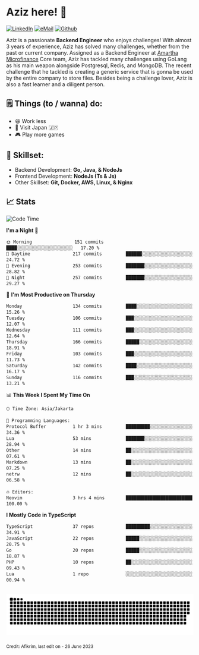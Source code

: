 # Aziz here! 👋

[![LinkedIn](https://img.shields.io/static/v1?message=afikrim&logo=linkedin&label=&color=0077B5&logoColor=white&labelColor=&style=for-the-badge)](https://www.linkedin.com/in/afikrim)
[![eMail](https://img.shields.io/static/v1?message=afikrim10@gmail.com&logo=gmail&label=&color=D14836&logoColor=white&labelColor=&style=for-the-badge)](mailto:afikrim10@gmail.com)
[![Github](https://komarev.com/ghpvc/?username=afikrim&label=Visitors&style=for-the-badge)](https://www.github.com/afikrim)

<!--Introduction-->
Aziz is a passionate **Backend Engineer** who enjoys challenges! With almost 3 years of experience, Aziz has solved many challenges, whether from the past or current company. Assigned as a Backend Engineer at [Amartha Microfinance](https://amartha.com) Core team, Aziz has tackled many challenges using GoLang as his main weapon alongside Postgresql, Redis, and MongoDB. The recent challenge that he tackled is creating a generic service that is gonna be used by the entire company to store files. Besides being a challenge lover, Aziz is also a fast learner and a diligent person.

<!--Things TODO-->
## 🗒️ Things (to / wanna) do:

- 😆 Work less
- 🚀 Visit Japan 🇯🇵
- 🎮 Play more games

<!--Skillset-->
## 🏅 Skillset:

- Backend Development: **Go, Java, & NodeJs**
- Frontend Development: **NodeJs (Ts & Js)**
- Other Skillset: **Git, Docker, AWS, Linux, & Nginx**

## 📈 Stats  

<!--START_SECTION:waka-->
![Code Time](http://img.shields.io/badge/Code%20Time-1%2C185%20hrs%2030%20mins-blue)

**I'm a Night 🦉** 

```text
🌞 Morning                151 commits         ████░░░░░░░░░░░░░░░░░░░░░   17.20 % 
🌆 Daytime                217 commits         ██████░░░░░░░░░░░░░░░░░░░   24.72 % 
🌃 Evening                253 commits         ███████░░░░░░░░░░░░░░░░░░   28.82 % 
🌙 Night                  257 commits         ███████░░░░░░░░░░░░░░░░░░   29.27 % 
```
📅 **I'm Most Productive on Thursday** 

```text
Monday                   134 commits         ████░░░░░░░░░░░░░░░░░░░░░   15.26 % 
Tuesday                  106 commits         ███░░░░░░░░░░░░░░░░░░░░░░   12.07 % 
Wednesday                111 commits         ███░░░░░░░░░░░░░░░░░░░░░░   12.64 % 
Thursday                 166 commits         █████░░░░░░░░░░░░░░░░░░░░   18.91 % 
Friday                   103 commits         ███░░░░░░░░░░░░░░░░░░░░░░   11.73 % 
Saturday                 142 commits         ████░░░░░░░░░░░░░░░░░░░░░   16.17 % 
Sunday                   116 commits         ███░░░░░░░░░░░░░░░░░░░░░░   13.21 % 
```


📊 **This Week I Spent My Time On** 

```text
🕑︎ Time Zone: Asia/Jakarta

💬 Programming Languages: 
Protocol Buffer          1 hr 3 mins         █████████░░░░░░░░░░░░░░░░   34.36 % 
Lua                      53 mins             ███████░░░░░░░░░░░░░░░░░░   28.94 % 
Other                    14 mins             ██░░░░░░░░░░░░░░░░░░░░░░░   07.61 % 
Markdown                 13 mins             ██░░░░░░░░░░░░░░░░░░░░░░░   07.25 % 
netrw                    12 mins             ██░░░░░░░░░░░░░░░░░░░░░░░   06.58 % 

🔥 Editors: 
Neovim                   3 hrs 4 mins        █████████████████████████   100.00 % 
```

**I Mostly Code in TypeScript** 

```text
TypeScript               37 repos            █████████░░░░░░░░░░░░░░░░   34.91 % 
JavaScript               22 repos            █████░░░░░░░░░░░░░░░░░░░░   20.75 % 
Go                       20 repos            █████░░░░░░░░░░░░░░░░░░░░   18.87 % 
PHP                      10 repos            ██░░░░░░░░░░░░░░░░░░░░░░░   09.43 % 
Lua                      1 repo              ░░░░░░░░░░░░░░░░░░░░░░░░░   00.94 % 
```




<!--END_SECTION:waka-->


<br clear="both">

<div align="center">
  <img src="https://raw.githubusercontent.com/afikrim/afikrim/output/snake.svg" alt="Snake animation" />
</div>


<sub>Credit: Afikrim, last edit on - 26 June 2023</sub>
